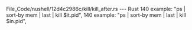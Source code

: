 File_Code/nushell/12d4c2986c/kill/kill_after.rs --- Rust
140                 example: "ps | sort-by mem | last | kill $it.pid",                                                                                       140                 example: "ps | sort-by mem | last | kill $in.pid",

